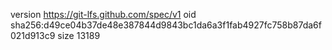 version https://git-lfs.github.com/spec/v1
oid sha256:d49ce04b37de48e387844d9843bc1da6a3f1fab4927fc758b87da6f021d913c9
size 13189
